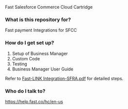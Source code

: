 Fast Salesforce Commerce Cloud Cartridge


### What is this repository for? ###

Fast payment Integrations for SFCC

### How do I get set up? ###

1. Setup of Business Manager
2. Custom Code
3. Testing
4. Business Manager User Guide

Refer to <a href="https://github.com/fast-af/sfcc-integration/raw/master/sfcc_cartridge/Fast-LINK%20Integration-SFRA.pdf">Fast-LINK Integration-SFRA.pdf</a> for detailed steps.

### Who do I talk to? ###

https://help.fast.co/hc/en-us 


